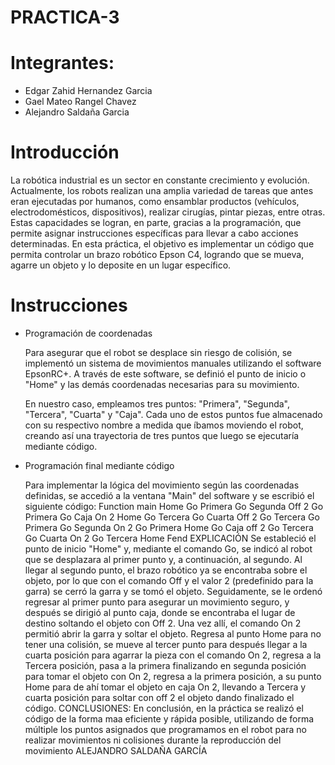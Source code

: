 # PRACTICA-3

# Integrantes:
 - Edgar Zahid Hernandez Garcia
 - Gael Mateo Rangel Chavez
 - Alejandro Saldaña Garcia

# Introducción
La robótica industrial es un sector en constante crecimiento y evolución. Actualmente, los robots realizan una amplia variedad de tareas que antes eran ejecutadas por humanos, como ensamblar productos (vehículos, electrodomésticos, dispositivos), realizar cirugías, pintar piezas, entre otras. Estas capacidades se logran, en parte, gracias a la programación, que permite asignar instrucciones específicas para llevar a cabo acciones determinadas.
En esta práctica, el objetivo es implementar un código que permita controlar un brazo robótico Epson C4, logrando que se mueva, agarre un objeto y lo deposite en un lugar específico.

# Instrucciones
- Programación de coordenadas
  
  Para asegurar que el robot se desplace sin riesgo de colisión, se implementó un sistema de movimientos manuales utilizando el software EpsonRC+.
  A través de este software, se definió el punto de inicio o "Home" y las demás coordenadas necesarias para su movimiento.

  En nuestro caso, empleamos tres puntos: "Primera", "Segunda", "Tercera", "Cuarta" y "Caja". Cada uno de estos puntos fue almacenado con su respectivo nombre a medida que 
  íbamos moviendo el robot, creando así una trayectoria de tres puntos que luego se ejecutaría mediante código.

- Programación final mediante código
  
  Para implementar la lógica del movimiento según las coordenadas definidas, se accedió a la ventana "Main" del software y se escribió el siguiente código:
  Function main
Home
Go Primera
Go Segunda
Off 2
Go Primera
Go Caja
On 2
Home
Go Tercera
Go Cuarta
Off 2
Go Tercera
Go Primera
Go Segunda
On 2
Go Primera
Home
Go Caja
off 2
Go Tercera
Go Cuarta
On 2
Go Tercera
Home
Fend
            EXPLICACIÓN 
Se estableció el punto de inicio "Home" y, mediante el comando Go, se indicó al robot que se desplazara al primer punto y, a continuación, al segundo. Al llegar al segundo punto, el brazo robótico ya se encontraba sobre el objeto, por lo que con el comando Off y el valor 2 (predefinido para la garra) se cerró la garra y se tomó el objeto. Seguidamente, se le ordenó regresar al primer punto para asegurar un movimiento seguro, y después se dirigió al punto caja, donde se encontraba el lugar de destino soltando el objeto con Off 2. Una vez allí, el comando On 2 permitió abrir la garra y soltar el objeto. Regresa al punto Home para no tener una colisión, se mueve al tercer punto para después llegar a la cuarta posición para agarrar la pieza con el comando On 2, regresa a la Tercera posición, pasa a la primera finalizando en segunda posición para tomar el objeto con On 2, regresa a la primera posición, a su punto Home para de ahí tomar el objeto en caja On 2, llevando a Tercera y cuarta posición para soltar con off 2 el objeto dando finalizado el código.
CONCLUSIONES:
En conclusión, en la práctica se realizó el código de la forma maa eficiente y rápida posible, utilizando de forma múltiple los puntos asignados que programamos en el robot para no realizar movimientos ni colisiones durante la reproducción del movimiento
ALEJANDRO SALDAÑA GARCÍA 


